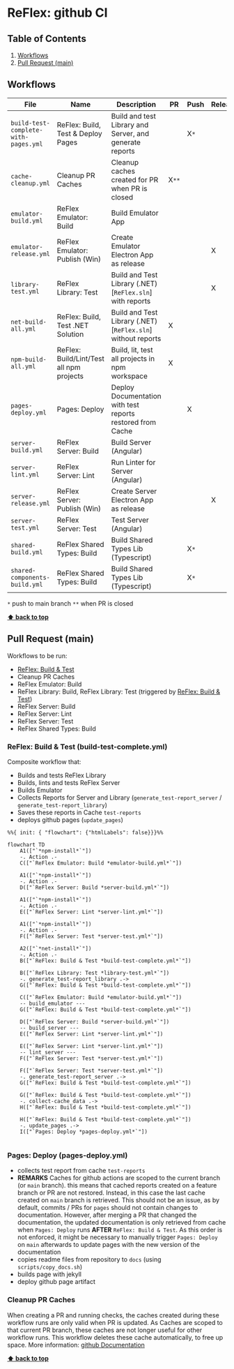 # ReFlex: github CI

<!-- omit in toc -->
## Table of Contents

1. [Workflows](#workflows)
2. [Pull Request (main)](#pull-request-main)

## Workflows

| File                                 | Name                                     | Description                                                  | PR    | Push | Release | call | manual |
| ------------------------------------ | ---------------------------------------- | ------------------------------------------------------------ | ----- | ---- | ------- | ---- | ------ |
| `build-test-complete-with-pages.yml` | ReFlex: Build, Test & Deploy Pages       | Build and test Library and Server, and generate reports      |       | X`*` |         |      | X      |
| `cache-cleanup.yml`                  | Cleanup PR Caches                        | Cleanup caches created for PR when PR is closed              | X`**` |      |         |      |        |
| `emulator-build.yml`                 | ReFlex Emulator: Build                   | Build Emulator App                                           |       |      |         | X    | X      |
| `emulator-release.yml`               | ReFlex Emulator: Publish (Win)           | Create Emulator Electron App as release                      |       |      | X       |      |        |
| `library-test.yml`                   | ReFlex Library: Test                     | Build and Test Library (.NET) [`ReFlex.sln`] with reports    |       |      | X       | X    |        |
| `net-build-all.yml`                  | ReFlex: Build, Test .NET Solution        | Build and Test Library (.NET) [`ReFlex.sln`] without reports | X     |      |         |      | X      |
| `npm-build-all.yml`                  | ReFlex: Build/Lint/Test all npm projects | Build, lit, test all projects in npm workspace               | X     |      |         |      | X      |
| `pages-deploy.yml`                   | Pages: Deploy                            | Deploy Documentation with test reports restored from Cache   |       | X    |         |      | X      |
| `server-build.yml`                   | ReFlex Server: Build                     | Build Server (Angular)                                       |       |      |         | X    | X      |
| `server-lint.yml`                    | ReFlex Server: Lint                      | Run Linter for Server (Angular)                              |       |      |         | X    | X      |
| `server-release.yml`                 | ReFlex Server: Publish (Win)             | Create Server Electron App as release                        |       |      | X       |      |        |
| `server-test.yml`                    | ReFlex Server: Test                      | Test Server (Angular)                                        |       |      |         | X    | X      |
| `shared-build.yml`                   | ReFlex Shared Types: Build               | Build Shared Types Lib (Typescript)                          |       | X`*` |         |      | X      |
| `shared-components-build.yml`        | ReFlex Shared Types: Build               | Build Shared Types Lib (Typescript)                          |       | X`*` |         |      | X      |

`*` push to main branch
`**` when PR is closed

**[⬆ back to top](#table-of-contents)**

## Pull Request (main)

Workflows to be run:

- [ReFlex: Build & Test](#reflex-build--test-build-test-completeyml)
- Cleanup PR Caches
- ReFlex Emulator: Build
- ReFlex Library: Build, ReFlex Library: Test (triggered by [ReFlex: Build & Test](#reflex-build--test-build-test-completeyml))
- ReFlex Server: Build
- ReFlex Server: Lint
- ReFlex Server: Test
- ReFlex Shared Types: Build

### ReFlex: Build & Test (build-test-complete.yml)

Composite workflow that:

- Builds and tests ReFlex Library
- Builds, lints and tests ReFlex Server
- Builds Emulator
- Collects Reports for Server and Library (`generate_test-report_server` / `generate_test-report_library`)
- Saves these reports in Cache `test-reports`
- deploys github pages (`update_pages`)

```mermaid
%%{ init: { "flowchart": {"htmlLabels": false}}}%%

flowchart TD
    A1(["`*npm-install*`"])
    -. Action .-
    C(["`ReFlex Emulator: Build *emulator-build.yml*`"])

    A1(["`*npm-install*`"])
    -. Action .-
    D(["`ReFlex Server: Build *server-build.yml*`"])

    A1(["`*npm-install*`"])
    -. Action .-
    E(["`ReFlex Server: Lint *server-lint.yml*`"])

    A1(["`*npm-install*`"])
    -. Action .-
    F(["`ReFlex Server: Test *server-test.yml*`"])

    A2(["`*net-install*`"])
    -. Action .-
    B(["`ReFlex: Build & Test *build-test-complete.yml*`"])

    B(["`ReFlex Library: Test *library-test.yml*`"])
    -. generate_test-report_library .->
    G(["`ReFlex: Build & Test *build-test-complete.yml*`"])

    C(["`ReFlex Emulator: Build *emulator-build.yml*`"])
    -- build_emulator ---
    G(["`ReFlex: Build & Test *build-test-complete.yml*`"])    

    D(["`ReFlex Server: Build *server-build.yml*`"])
    -- build_server ---
    E(["`ReFlex Server: Lint *server-lint.yml*`"])

    E(["`ReFlex Server: Lint *server-lint.yml*`"])
    -- lint_server ---
    F(["`ReFlex Server: Test *server-test.yml*`"])

    F(["`ReFlex Server: Test *server-test.yml*`"])
    -. generate_test-report_server .->
    G(["`ReFlex: Build & Test *build-test-complete.yml*`"])

    G(["`ReFlex: Build & Test *build-test-complete.yml*`"])
    -. collect-cache_data .->
    H(["`ReFlex: Build & Test *build-test-complete.yml*`"])

    H(["`ReFlex: Build & Test *build-test-complete.yml*`"])
    -. update_pages .->
    I(["`Pages: Deploy *pages-deploy.yml*`"])
  
```

### Pages: Deploy (pages-deploy.yml)

- collects test report from cache `test-reports`
- **REMARKS** Caches for github actions are scoped to the current branch (or `main` branch). this means that cached reports created on a feature branch or PR are not restored. Instead, in this case the last cache created on `main` branch is retrieved. This should not be an issue, as by default, commits / PRs for `pages` should not contain changes to documentation. However, after merging a PR that changed the documentation, the updated documentation is only retrieved from cache when `Pages: Deploy` runs **AFTER** `ReFlex: Build & Test`. As this order is not enforced, it might be necessary to manually trigger `Pages: Deploy` on `main` afterwards to update pages with the new version of the documentation
- copies readme files from repository to `docs` (using `scripts/copy_docs.sh`)
- builds page with jekyll
- deploy github page artifact

### Cleanup PR Caches

When creating a PR and running checks, the caches created during these workflow runs are only valid when PR is updated. As Caches are scoped to that current PR branch, these caches are not longer useful for other workflow runs. This workflow deletes these cache automatically, to free up space.
More information: [github Documentation](https://docs.github.com/en/actions/using-workflows/caching-dependencies-to-speed-up-workflows#force-deleting-cache-entries)

**[⬆ back to top](#table-of-contents)**
